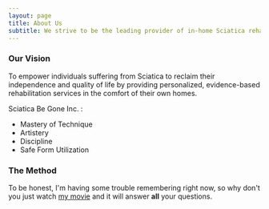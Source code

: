 ```yaml
---
layout: page
title: About Us
subtitle: We strive to be the leading provider of in-home Sciatica rehabilitation, delivering exceptional care that is accessible, convenient, and results-driven.
---
```

### Our Vision 

To empower individuals suffering from Sciatica to reclaim their independence and quality of life by providing personalized, evidence-based rehabilitation services in the comfort of their own homes.

Sciatica Be Gone Inc. :

- Mastery of Technique 
- Artistery 
- Discipline 
- Safe Form Utilization 


### The Method 

To be honest, I'm having some trouble remembering right now, so why don't you just watch [my movie](https://en.wikipedia.org/wiki/The_Princess_Bride_%28film%29) and it will answer **all** your questions.
